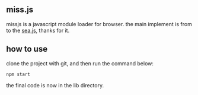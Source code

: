 ## miss.js

missjs is a javascript module loader for browser.
the main implement is from to the [sea.js](http://www.seajs.org/ "seajs"), thanks for it.

## how to use

clone the project with git, and then run the command below:

```
npm start
```

the final code is now in the lib directory.
